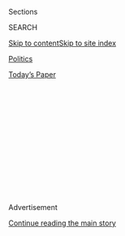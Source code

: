 <div id="app">

<div>

<div>

<div>

<div class="NYTAppHideMasthead css-1q2w90k e1suatyy0">

<div class="section css-ui9rw0 e1suatyy2">

<div class="css-eph4ug er09x8g0">

<div class="css-6n7j50">

</div>

<span class="css-1dv1kvn">Sections</span>

<div class="css-10488qs">

<span class="css-1dv1kvn">SEARCH</span>

</div>

[Skip to content](#site-content)[Skip to site
index](#site-index)

</div>

<div id="masthead-section-label" class="css-1wr3we4 eaxe0e00">

[Politics](https://www.nytimes.com/section/politics)

</div>

<div class="css-10698na e1huz5gh0">

</div>

</div>

<div id="masthead-bar-one" class="section hasLinks css-15hmgas e1csuq9d3">

<div class="css-uqyvli e1csuq9d0">

</div>

<div class="css-1uqjmks e1csuq9d1">

</div>

<div class="css-9e9ivx">

[](https://myaccount.nytimes.com/auth/login?response_type=cookie&client_id=vi)

</div>

<div class="css-1bvtpon e1csuq9d2">

[Today’s
Paper](https://www.nytimes.com/section/todayspaper)

</div>

</div>

</div>

</div>

<div data-aria-hidden="false">

<div id="site-content" data-role="main">

<div>

<div class="css-1aor85t" style="opacity:0.000000001;z-index:-1;visibility:hidden">

<div class="css-1hqnpie">

<div class="css-epjblv">

<span class="css-17xtcya">[Politics](/section/politics)</span><span class="css-x15j1o">|</span><span class="css-fwqvlz">Roger
Stone Denies Using Racial Slur on Radio
Show</span>

</div>

<div class="css-k008qs">

<div class="css-1iwv8en">

<span class="css-18z7m18"></span>

<div>

</div>

</div>

<span class="css-1n6z4y">https://nyti.ms/3h76DfY</span>

<div class="css-1705lsu">

<div class="css-4xjgmj">

<div class="css-4skfbu" data-role="toolbar" data-aria-label="Social Media Share buttons, Save button, and Comments Panel with current comment count" data-testid="share-tools">

  - 
  - 
  - 
  - 
    
    <div class="css-6n7j50">
    
    </div>

  - 

</div>

</div>

</div>

</div>

</div>

</div>

<div id="NYT_TOP_BANNER_REGION" class="css-13pd83m">

</div>

<div id="top-wrapper" class="css-1sy8kpn">

<div id="top-slug" class="css-l9onyx">

Advertisement

</div>

[Continue reading the main
story](#after-top)

<div class="ad top-wrapper" style="text-align:center;height:100%;display:block;min-height:250px">

<div id="top" class="place-ad" data-position="top" data-size-key="top">

</div>

</div>

<div id="after-top">

</div>

</div>

<div>

<div id="sponsor-wrapper" class="css-1hyfx7x">

<div id="sponsor-slug" class="css-19vbshk">

Supported by

</div>

[Continue reading the main
story](#after-sponsor)

<div id="sponsor" class="ad sponsor-wrapper" style="text-align:center;height:100%;display:block">

</div>

<div id="after-sponsor">

</div>

</div>

<div class="css-186x18t">

</div>

<div class="css-1vkm6nb ehdk2mb0">

# Roger Stone Denies Using Racial Slur on Radio Show

</div>

Though the audio suggests otherwise, Mr. Stone said he did not use a
slur in referring to his interviewer, who is Black. He also contended
that the word was not offensive.

<div class="css-79elbk" data-testid="photoviewer-wrapper">

<div class="css-z3e15g" data-testid="photoviewer-wrapper-hidden">

</div>

<div class="css-1a48zt4 ehw59r15" data-testid="photoviewer-children">

![<span class="css-16f3y1r e13ogyst0" data-aria-hidden="true">Roger
Stone arriving at his criminal trial in Washington in
November. </span><span class="css-cnj6d5 e1z0qqy90" itemprop="copyrightHolder"><span class="css-1ly73wi e1tej78p0">Credit...</span><span><span>Tom
Brenner/Reuters</span></span></span>](https://static01.nyt.com/images/2020/08/17/us/politics/17xp-stone-radio/merlin_174523263_7eab793e-8087-4ae0-a2c7-cc19582c5424-articleLarge.jpg?quality=75&auto=webp&disable=upscale)

</div>

</div>

<div class="css-18e8msd">

<div class="css-vp77d3 epjyd6m0">

<div class="css-1baulvz">

By [<span class="css-1baulvz" itemprop="name">Aimee
Ortiz</span>](https://www.nytimes.com/by/aimee-ortiz) and
[<span class="css-1baulvz last-byline" itemprop="name">Marie
Fazio</span>](https://www.nytimes.com/by/marie-fazio)

</div>

</div>

  - 
    
    <div class="css-ld3wwf e16638kd2">
    
    July 19,
    2020
    
    </div>

  - 
    
    <div class="css-4xjgmj">
    
    <div class="css-d8bdto" data-role="toolbar" data-aria-label="Social Media Share buttons, Save button, and Comments Panel with current comment count" data-testid="share-tools">
    
      - 
      - 
      - 
      - 
        
        <div class="css-6n7j50">
        
        </div>
    
      - 
    
    </div>
    
    </div>

</div>

</div>

<div class="section meteredContent css-1r7ky0e" name="articleBody" itemprop="articleBody">

<div class="css-1fanzo5 StoryBodyCompanionColumn">

<div class="css-53u6y8">

Roger Stone, the political operative who was spared a prison sentence
this month by his friend President Trump, denied on Sunday that he had
uttered a racial slur on a radio show the night before, calling the
accusation a “smear” while also contending the word was not offensive.

During a [live
interview](https://www.spreaker.com/user/kfiam640/roger-stone-podcast-2020)
on “The Mo’Kelly Show” on Saturday night, the host, Morris W. O’Kelly,
who is Black, questioned the role that Mr. Stone’s relationship and
proximity to the president played in the commutation of his sentence.

Mr. O’Kelly said: “There are thousands of people treated unfairly daily.
How your number just happened to come up in the lottery — I am guessing
it was more than just luck, Roger, right?”

Mr. Stone, who was speaking by phone, responded by muttering words that
sounded like “arguing with this Negro”; the beginning of his sentence
was hard to hear. It sounded as if Mr. Stone was not speaking directly
into the phone, but rather to himself or to someone in the room with
him.

</div>

</div>

<div class="css-1fanzo5 StoryBodyCompanionColumn">

<div class="css-53u6y8">

When Mr. O’Kelly asked him to repeat what he said, Mr. Stone let out a
sigh, then remained silent for almost 40 seconds. Acting as if the
connection had been severed, Mr. Stone vehemently denied that he used
the slur.

“I did not — you’re out of your mind,” Mr. Stone told the host.

</div>

</div>

<div class="css-79elbk" data-testid="photoviewer-wrapper">

<div class="css-z3e15g" data-testid="photoviewer-wrapper-hidden">

</div>

<div class="css-1a48zt4 ehw59r15" data-testid="photoviewer-children">

![<span class="css-16f3y1r e13ogyst0" data-aria-hidden="true">Morris W.
O’Kelly, the host of “The Mo’Kelly Show,” said that Mr. Stone’s remark
made him “disappointed and dismayed that, in 2020, that’s where we are.”
</span><span class="css-cnj6d5 e1z0qqy90" itemprop="copyrightHolder"><span class="css-1ly73wi e1tej78p0">Credit...</span><span>kfiam640.iheart.com</span></span>](https://static01.nyt.com/images/2020/07/18/multimedia/mo-kelly-philly-radio/mo-kelly-philly-radio-articleLarge.jpg?quality=75&auto=webp&disable=upscale)

</div>

</div>

<div class="css-1fanzo5 StoryBodyCompanionColumn">

<div class="css-53u6y8">

On Sunday, in a statement sent by text message to The New York Times,
Mr. Stone at various points appeared to acknowledge the slur had been
used, blamed technical difficulties on the show’s part, denied he said
the word and then argued it was not offensive.

“Somebody can very clearly be heard using the alleged epitaph after he
cut my sound feed off three times,” he wrote in the text message,
apparently meaning “epithet.”

Saying he supported affirmative action and opposed the war on drugs, Mr.
Stone wrote that he was not racist and that the episode was “a smear
designed to boost” Mr. O’Kelly’s ratings.

</div>

</div>

<div class="css-1fanzo5 StoryBodyCompanionColumn">

<div class="css-53u6y8">

He also wrote: “Mr. O’Kelly needs a good peroxide cleaning of the wax in
his ears because at no time did I call him a negro. That said, Mr.
O’Kelly needs to spend a little more time studying black history and
institutions.” The word, he continued, “is far from a slur.”

The word was commonly used to refer to Black Americans through part of
the 1960s, but for decades it has been considered offensive. Mr. Stone
cited the championing of the term by the sociologist and N.A.A.C.P.
co-founder W.E.B. DuBois, and the continued use of the word by the
United Negro College Fund.

Mr. DuBois died in 1963. The charity retains its name but has [rebranded
itself as U.N.C.F. to de-emphasize the
word](https://www.nytimes.com/2008/01/17/business/media/17adco.html).

Asked to respond to Mr. Stone’s statement on Sunday, Mr. O’Kelly said
there had been no technical issues, and that the audio was clear.

“I wish Mr. Stone would choose one explanation and stick with it,” Mr.
O’Kelly said. “The audio has not changed, neither should his
explanation.”

[Mr. Stone has been
accused](https://www.mediamatters.org/donald-trump/trump-ally-roger-stones-scrubbed-tweets-stupid-negro-fat-negro-muff-diver-elitist-cnt)
of using this kind of language in the past, according to Media Matters
for America, a liberal-leaning media watchdog, which noted in 2016 that
Mr. Stone had scrubbed his Twitter account of inappropriate posts.

On July 10, days before Mr. Stone was set to report to prison, Mr. Trump
commuted [Mr. Stone’s
sentence](https://www.nytimes.com/2020/07/10/us/politics/trump-roger-stone-clemency.html).
Mr. Stone had been sentenced to a 40-month term for [seven felony
crimes](https://www.nytimes.com/2019/11/15/us/politics/roger-stone-trial-guilty.html)
relating to obstruction of a congressional investigation into Mr.
Trump’s 2016 campaign and possible ties to Russia.

</div>

</div>

<div class="css-1fanzo5 StoryBodyCompanionColumn">

<div class="css-53u6y8">

“The Mo’Kelly Show” is broadcast on Saturday and Sunday nights on KFI-AM
(640) in Los Angeles and on iHeartRadio. The interview on Saturday was
the second time Mr. O’Kelly had spoken with Mr. Stone.

Mr. O’Kelly told The Times that he had not invited Mr. Stone on the show
to provoke or goad him. He said he was “disappointed and dismayed that,
in 2020, that’s where we are.”

“It’s the diet version of the N-word, but as an African-American man,
it’s something I deal with pretty frequently,” Mr. O’Kelly said. “If
there’s a takeaway from the conversation, it is that Roger Stone gave an
unvarnished look into what is in the heart of many Americans today.”

</div>

</div>

<div>

</div>

</div>

<div>

</div>

<div>

</div>

<div>

</div>

<div>

<div id="bottom-wrapper" class="css-1ede5it">

<div id="bottom-slug" class="css-l9onyx">

Advertisement

</div>

[Continue reading the main
story](#after-bottom)

<div id="bottom" class="ad bottom-wrapper" style="text-align:center;height:100%;display:block;min-height:90px">

</div>

<div id="after-bottom">

</div>

</div>

</div>

</div>

</div>

## Site Index

<div>

</div>

## Site Information Navigation

  - [© <span>2020</span> <span>The New York Times
    Company</span>](https://help.nytimes.com/hc/en-us/articles/115014792127-Copyright-notice)

<!-- end list -->

  - [NYTCo](https://www.nytco.com/)
  - [Contact
    Us](https://help.nytimes.com/hc/en-us/articles/115015385887-Contact-Us)
  - [Work with us](https://www.nytco.com/careers/)
  - [Advertise](https://nytmediakit.com/)
  - [T Brand Studio](http://www.tbrandstudio.com/)
  - [Your Ad
    Choices](https://www.nytimes.com/privacy/cookie-policy#how-do-i-manage-trackers)
  - [Privacy](https://www.nytimes.com/privacy)
  - [Terms of
    Service](https://help.nytimes.com/hc/en-us/articles/115014893428-Terms-of-service)
  - [Terms of
    Sale](https://help.nytimes.com/hc/en-us/articles/115014893968-Terms-of-sale)
  - [Site
    Map](https://spiderbites.nytimes.com)
  - [Help](https://help.nytimes.com/hc/en-us)
  - [Subscriptions](https://www.nytimes.com/subscription?campaignId=37WXW)

</div>

</div>

</div>

</div>

